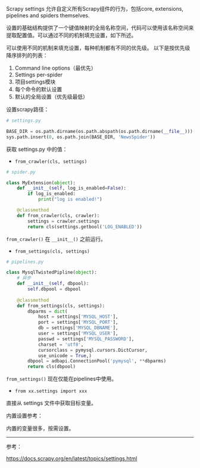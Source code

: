 Scrapy settings 允许自定义所有Scrapy组件的行为，包括core, extensions, pipelines and spiders themselves.

设置的基础结构提供了一个键值映射的全局名称空间，代码可以使用该名称空间来提取配置值。可以通过不同的机制填充设置，如下所述。

可以使用不同的机制来填充设置，每种机制都有不同的优先级。 以下是按优先级降序排列的列表：

1. Command line options（最优先）
2. Settings per-spider
3. 项目settings模块
4. 每个命令的默认设置
5.  默认的全局设置（优先级最低）

设置scrapy路径：

```python
# settings.py

BASE_DIR = os.path.dirname(os.path.abspath(os.path.dirname(__file__)))
sys.path.insert(0, os.path.join(BASE_DIR, 'NewsSpider'))
```

获取 settings.py 中的值：

* `from_crawler(cls, settings)`

```python
# spider.py

class MyExtension(object):
    def __init__(self, log_is_enabled=False):
        if log_is_enabled:
            print("log is enabled!")

    @classmethod
    def from_crawler(cls, crawler):
        settings = crawler.settings
        return cls(settings.getbool('LOG_ENABLED'))
```

`from_crawler()` 在 `__init__()` 之前运行。

* `from_settings(cls, settings)`

```python
# pipelines.py

class MysqlTwistedPipline(object):
    # 异步
    def __init__(self, dbpool):
        self.dbpool = dbpool
        
	@classmethod
    def from_settings(cls, settings):
        dbparms = dict(
            host = settings['MYSQL_HOST'],
            port = settings['MYSQL_PORT'],
            db = settings['MYSQL_DBNAME'],
            user = settings['MYSQL_USER'],
            passwd = settings['MYSQL_PASSWORD'],
            charset = 'utf8',
            cursorclass = pymysql.cursors.DictCursor,
            use_unicode = True,)
        dbpool = adbapi.ConnectionPool('pymysql', **dbparms)
        return cls(dbpool)
```

`from_settings()` 现在仅能在pipelines中使用。

* `from xx.settings import xxx`

直接从 settings 文件中获取目标变量。

内置设置参考：

内置的变量很多，按需设置。

***

参考：

https://docs.scrapy.org/en/latest/topics/settings.html